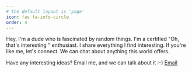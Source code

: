 ```yaml
---
# the default layout is 'page'
icon: fas fa-info-circle
order: 4
---
```


Hey, I'm a dude who is fascinated by random things. I'm a certified "Oh, that's interesting " enthusiast. I share everything I find interesting. 
If you're like me, let's connect. We can chat about anything this world offers.

Have any interesting ideas? Email me, and we can talk about it :-)
[Email](mailto:jonasget@proton.me)
